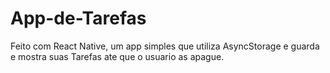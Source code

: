 # App-de-Tarefas

Feito com React Native, um app simples que utiliza AsyncStorage e guarda e mostra suas Tarefas ate que o usuario as apague.

